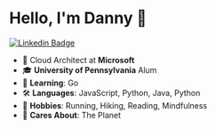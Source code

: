 # Hello, I'm Danny 👋
[![Linkedin Badge](https://img.shields.io/badge/LinkedIn-0077B5?style=for-the-badge&logo=linkedin&logoColor=white)](https://www.linkedin.com/in/dannywigg/)
- 🏢 Cloud Architect at **Microsoft**
- 🎓 **University of Pennsylvania** Alum
- 🌱 **Learning**: Go
- 🛠️ **Languages**: JavaScript, Python, Java, Python
- 💬 **Hobbies**: Running, Hiking, Reading, Mindfulness
- 🤗 **Cares About**: The Planet

<!--
**wiigg/wiigg** is a ✨ _special_ ✨ repository because its `README.md` (this file) appears on your GitHub profile.

Here are some ideas to get you started:

- 🔭 I’m currently working on ...
- 🌱 I’m currently learning ...
- 👯 I’m looking to collaborate on ...
- 🤔 I’m looking for help with ...
- 💬 Ask me about ...
- 📫 How to reach me: ...
- 😄 Pronouns: ...
- ⚡ Fun fact: ...
-->
